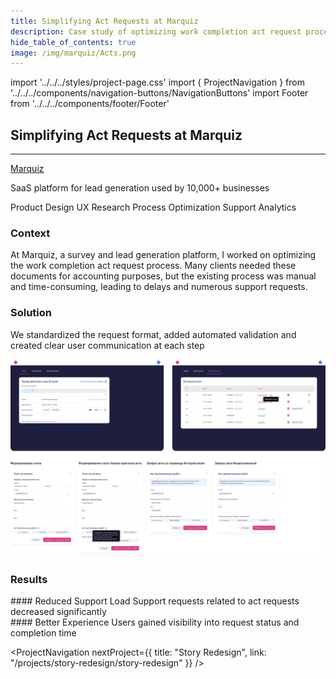 ```yaml
---
title: Simplifying Act Requests at Marquiz
description: Case study of optimizing work completion act request process at Marquiz
hide_table_of_contents: true
image: /img/marquiz/Acts.png
---
```


import '../../../styles/project-page.css'
import { ProjectNavigation } from '../../../components/navigation-buttons/NavigationButtons'
import Footer from '../../../components/footer/Footer'

<article>
<div className="container">

<div className="section-margin">
  
  # Simplifying Act Requests at Marquiz
  ---

  <div className="project-details">
    <div className="project-details-column">
      <a href="https://marquiz.io" className="link" target="_blank">Marquiz</a>
      <p> SaaS platform for lead generation used by 10,000+ businesses  </p>
    </div>
    <div className="project-details-column">
      <div className="tags">
        <span className="tag">Product Design</span>
        <span className="tag">UX Research</span>
        <span className="tag">Process Optimization</span>
        <span className="tag">Support Analytics</span>
      </div>
    </div>
  </div>

</div>

<section className="section-margin">

### Context

At Marquiz, a survey and lead generation platform, I worked on optimizing the work completion act request process. Many clients needed these documents for accounting purposes, but the existing process was manual and time-consuming, leading to delays and numerous support requests.

</section>

<section className="section-margin">

### Solution
We standardized the request format, added automated validation
and created clear user communication at each step

<img src="/img/marquiz/Acts.png" alt="New act request interface" className="image"/>

</section>

<section className="section-margin">

### Results
<div className="columns">
  <div className="highlight">
    #### Reduced Support Load
    Support requests related to act requests decreased significantly
  </div>

  <div className="highlight">
    #### Better Experience
    Users gained visibility into request status and completion time
  </div>
</div>
</section>

<ProjectNavigation nextProject={{ title: "Story Redesign", link: "/projects/story-redesign/story-redesign" }} />

</div>
</article>
<Footer />
